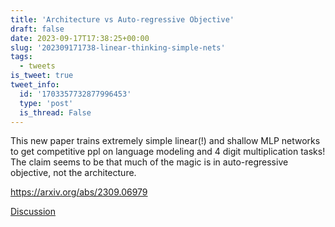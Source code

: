 ```yaml
---
title: 'Architecture vs Auto-regressive Objective'
draft: false
date: 2023-09-17T17:38:25+00:00
slug: '202309171738-linear-thinking-simple-nets'
tags:
  - tweets
is_tweet: true
tweet_info:
  id: '1703357732877996453'
  type: 'post'
  is_thread: False
---
```




This new paper trains extremely simple linear(!) and shallow MLP networks to get competitive ppl on language modeling and 4 digit multiplication tasks! The claim seems to be that much of the magic is in auto-regressive objective, not the architecture.

<https://arxiv.org/abs/2309.06979>

[Discussion](https://x.com/sytelus/status/1703357732877996453)
